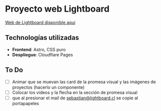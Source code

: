 # Proyecto web Lightboard

[Web de Lightboard disponible aquí](https://lightboard.cl/)

## Technologías utilizadas

- **Frontend**: Astro, CSS puro
- **Despliegue**: Cloudflare Pages

## To Do

- [ ] Animar que se muevan las card de la promesa visual y las imágenes de proyectos (hacerlo un componente)
- [ ] Colocar los videos y la flecha en la sección de promesa visual
- [ ] que al presionar el mail de sebastian@lightboard.cl se copie al portapapeles
